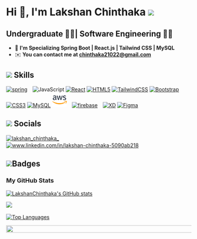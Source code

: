 # Hi 👋, I'm Lakshan Chinthaka  <img src="https://media.giphy.com/media/TEnXkcsHrP4YedChhA/giphy.gif" width="20">

Undergraduate 👨‍🎓| Software Engineering 👨‍💻
-----------------------------------------------
* 🧠 **I'm Specializing Spring Boot | React.js | Tailwind CSS | MySQL**
* ✉️ **You can contact me at [chinthaka21022@gmail.com](mailto:chinthaka21022@gmail.com)**


## <img src="https://media2.giphy.com/media/QssGEmpkyEOhBCb7e1/giphy.gif?cid=ecf05e47a0n3gi1bfqntqmob8g9aid1oyj2wr3ds3mg700bl&rid=giphy.gif" width ="20"> Skills


<p align="left">
<!-- Springboot -->
<a href="https://spring.io/" target="_blank" rel="noreferrer" style="margin-right: 10px;"><img src="https://www.vectorlogo.zone/logos/springio/springio-icon.svg" alt="spring" width="40" height="40"/></a>
 <!-- JS -->
 <img src="https://raw.githubusercontent.com/danielcranney/readme-generator/main/public/icons/skills/javascript-colored.svg" width="36" height="36" alt="JavaScript" /> 
 <!-- Python --> 
<!--  <img src="https://raw.githubusercontent.com/danielcranney/readme-generator/main/public/icons/skills/python-colored.svg" width="36" height="36" alt="Python" />   -->
 <!-- React -->
<a href="https://reactjs.org/" target="_blank" rel="noreferrer"><img src="https://raw.githubusercontent.com/danielcranney/readme-generator/main/public/icons/skills/react-colored.svg" width="36" height="36" alt="React" /></a>   
<!-- HTML -->
<a href="https://developer.mozilla.org/en-US/docs/Glossary/HTML5" target="_blank" rel="noreferrer"><img src="https://raw.githubusercontent.com/danielcranney/readme-generator/main/public/icons/skills/html5-colored.svg" width="36" height="36" alt="HTML5" /></a>   
<!-- Taildwindcss -->
<a href="https://tailwindcss.com/" target="_blank" rel="noreferrer"><img src="https://raw.githubusercontent.com/danielcranney/readme-generator/main/public/icons/skills/tailwindcss-colored.svg" width="36" height="36" alt="TailwindCSS" /></a>   
<!-- Bootstrap -->
<a href="https://getbootstrap.com/" target="_blank" rel="noreferrer"><img src="https://raw.githubusercontent.com/danielcranney/readme-generator/main/public/icons/skills/bootstrap-colored.svg" width="36" height="36" alt="Bootstrap" /></a>   
<!-- CSS -->
<a href="https://www.w3.org/TR/CSS/#css" target="_blank" rel="noreferrer"><img src="https://raw.githubusercontent.com/danielcranney/readme-generator/main/public/icons/skills/css3-colored.svg" width="36" height="36" alt="CSS3" /></a>  
<!-- MYSQL -->
<a href="https://www.mysql.com/" target="_blank" rel="noreferrer"><img src="https://raw.githubusercontent.com/danielcranney/readme-generator/main/public/icons/skills/mysql-colored.svg" width="36" height="36" alt="MySQL" /></a> 
<!-- AWS --> 
<a href="https://aws.amazon.com" target="_blank" rel="noreferrer" style="margin-right: 10px;"><img src="https://raw.githubusercontent.com/devicons/devicon/master/icons/amazonwebservices/amazonwebservices-original-wordmark.svg" alt="aws" width="40" height="40"/></a>
<!-- firebase -->
<a href="https://firebase.google.com/" target="_blank" rel="noreferrer" style="margin-right: 10px;"><img src="https://www.vectorlogo.zone/logos/firebase/firebase-icon.svg" alt="firebase" width="40" height="40"/></a>   
<!-- XD -->
<a href="https://www.adobe.com/uk/products/xd.html" target="_blank" rel="noreferrer"><img src="https://raw.githubusercontent.com/danielcranney/readme-generator/main/public/icons/skills/xd-colored.svg" width="36" height="36" alt="XD" /></a>   
<!-- Figma -->
<a href="https://www.figma.com/" target="_blank" rel="noreferrer"><img src="https://raw.githubusercontent.com/danielcranney/readme-generator/main/public/icons/skills/figma-colored.svg" width="36" height="36" alt="Figma" /></a>



  

## <img src="https://media.giphy.com/media/LnQjpWaON8nhr21vNW/giphy.gif" width='30'> Socials

<p align="left">
<!--  instagram -->
<a href="https://instagram.com/lakshan_chinthaka_" target="blank"><img align="center" src="https://raw.githubusercontent.com/rahuldkjain/github-profile-readme-generator/master/src/images/icons/Social/instagram.svg" alt="lakshan_chinthaka_" height="30" width="40" /></a>
<!--  linkedin -->
 <a href="https://linkedin.com/in/www.linkedin.com/in/lakshan-chinthaka-5090ab218" target="blank"><img align="center" src="https://raw.githubusercontent.com/rahuldkjain/github-profile-readme-generator/master/src/images/icons/Social/linked-in-alt.svg" alt="www.linkedin.com/in/lakshan-chinthaka-5090ab218" height="30" width="40" /></a>
</p>



## <img src="https://media.giphy.com/media/iY8CRBdQXODJSCERIr/giphy.gif" width="35">Badges
<h3>My GitHub Stats</h3>

<a href="http://www.github.com/LakshanChinthaka"><img src="https://github-readme-stats.vercel.app/api?username=LakshanChinthaka&show_icons=true&hide=&count_private=true&title_color=0891b2&text_color=ffffff&icon_color=0891b2&bg_color=1c1917&hide_border=true&show_icons=true" alt="LakshanChinthaka's GitHub stats" /></a>

<a href="http://www.github.com/LakshanChinthaka"><img src="https://github-readme-streak-stats.herokuapp.com/?user=LakshanChinthaka&stroke=ffffff&background=1c1917&ring=0891b2&fire=0891b2&currStreakNum=ffffff&currStreakLabel=0891b2&sideNums=ffffff&sideLabels=ffffff&dates=ffffff&hide_border=true" /></a>

<a href="https://github.com/LakshanChinthaka" align="left"><img src="https://github-readme-stats.vercel.app/api/top-langs/?username=LakshanChinthaka&langs_count=10&title_color=0891b2&text_color=ffffff&icon_color=0891b2&bg_color=1c1917&hide_border=true&locale=en&custom_title=Top%20%Languages" alt="Top Languages" /></a>

<p align="center">
<img src="https://i.imgur.com/dBaSKWF.gif" height="20" width="1000">
<!--🎨THEMEMODE / 🌐WEBSITE: https://fancytext.blogspot.com/ -->
<h4 align="left">

